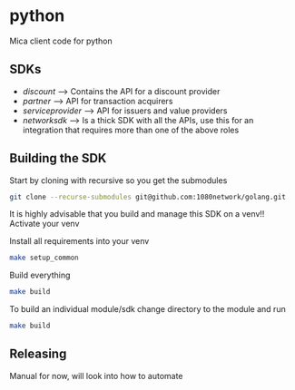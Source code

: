 # python
Mica client code for python

## SDKs

* _discount_ --> Contains the API for a discount provider
* _partner_ --> API for transaction acquirers
* _serviceprovider_ --> API for issuers and value providers
* _networksdk_ --> Is a thick SDK with all the APIs, use this for an integration that requires more than one of the above roles


## Building the SDK

Start by cloning with recursive so you get the submodules

```bash
git clone --recurse-submodules git@github.com:1080network/golang.git
```

It is highly advisable that you build and manage this SDK on a venv!! Activate your venv

Install all requirements into your venv
```bash
make setup_common
```

Build everything
```bash
make build
```

To build an individual module/sdk change directory to the module and run
```bash
make build
```

## Releasing
Manual for now, will look into how to automate

